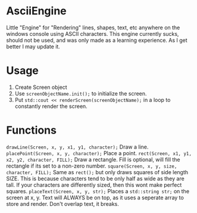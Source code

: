 # AsciiEngine
Little "Engine" for "Rendering" lines, shapes, text, etc anywhere on the windows console using ASCII characters.
This engine currently sucks, should not be used, and was only made as a learning experience. As I get better I may update it.


# Usage
1. Create Screen object
2. Use `screenObjectName.init();` to initialize the screen.
3. Put `std::cout << renderScreen(screenObjectName);` in a loop to constantly render the screen.

# Functions
`drawLine(Screen, x, y, x1, y1, character);` Draw a line.
`placePoint(Screen, x, y, character);` Place a point.
`rect(Screen, x1, y1, x2, y2, character, FILL);` Draw a rectangle. Fill is optional, will fill the rectangle if its set to a non-zero number.
`square(Screen, x, y, size, character, FILL);` Same as `rect();` but only draws squares of side length SIZE. This is because characters tend to be only half as wide as they are tall. If your characters are differently sized, then this wont make perfect squares.
`placeText(Screen, x, y, str);` Places a `std::string str;` on the screen at x, y. Text will ALWAYS be on top, as it uses a seperate array to store and render. Don't overlap text, it breaks.

